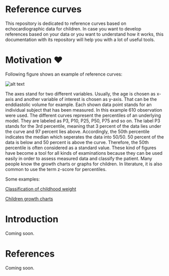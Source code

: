 ﻿# Reference curves
This repository is dedicated to reference curves based on echocardiographic data for children. In case you want to develop references based on your data or you want to understand how it works, this documentation with its repository will help you with a lot of useful tools.

# Motivation ❤️
Following figure shows an example of reference curves:

![alt text](https://github.com/xi2pi/reference-curves/reference_curves_example_1.png "Example Reference curve")

The axes stand for two different variables. Usually, the age is chosen as x-axis and another variable of interest is chosen as y-axis. That can be the enddiastolic volume for example. Each shown data point stands for an individual subject that has been measured. In this example 610 observation were used.
The different curves represent the percentiles of an underlying model. They are labeled as P3, P10, P25, P50, P75 and so on. 
The label P3 stands for the 3rd percentile, meaning that 3 percent of the data lies under the curve and 97 percent lies above. 
Accordingly, the 50th percentile indicates the median which seperates the data into 50/50. 50 percent of the data is below and 50 percent is above the curve. Therefore, the 50th percentile is often considered as a standard value.
These kind of figures have become a tool for all kinds of examinations because they can be used easily in order to assess measured data and classify the patient. 
Many people know the growth charts or graphs for children. In literature, it is also common to use the term z-score for percentiles.

Some examples:

[Classification of childhood weight](https://en.wikipedia.org/wiki/Classification_of_childhood_weight)

[Children growth charts](http://www.who.int/growthref/who2007_bmi_for_age/en/)



# Introduction
Coming soon.

# References
Coming soon.
